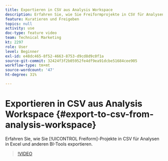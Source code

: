 ```yaml
---
title: Exportieren in CSV aus Analysis Workspace
description: Erfahren Sie, wie Sie Freiformprojekte in CSV für Analysen in Excel und anderen BI-Tools exportieren.
feature: Kuratieren und Freigeben
topics: null
activity: use
doc-type: feature video
team: Technical Marketing
kt: 2297
role: User
level: Beginner
exl-id: e48dc465-8f52-4663-8753-d9cd8d9c0f1a
source-git-commit: 32424f3f2b05952fe4df9ea91dcbe51684cee905
workflow-type: tm+mt
source-wordcount: '47'
ht-degree: 31%

---
```


# Exportieren in CSV aus Analysis Workspace {#export-to-csv-from-analysis-workspace}

Erfahren Sie, wie Sie [!UICONTROL Freiform]-Projekte in CSV für Analysen in Excel und anderen BI-Tools exportieren.

>[!VIDEO](https://video.tv.adobe.com/v/24712/?quality=12)
